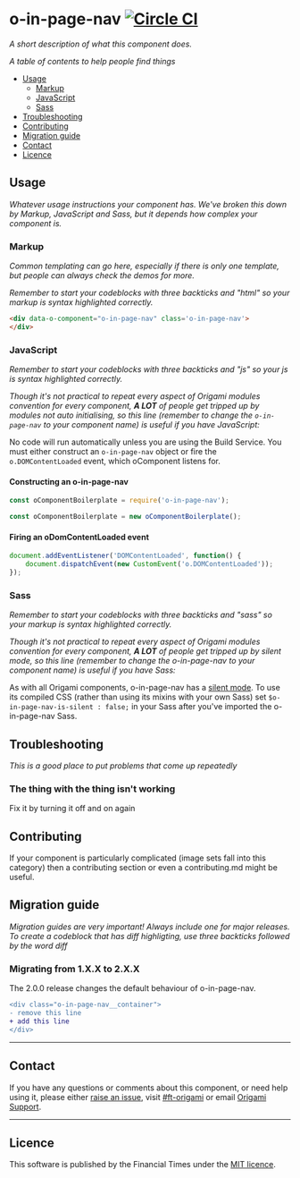 o-in-page-nav [![Circle CI](https://circleci.com/gh/Financial-Times/o-in-page-nav/tree/master.svg?style=svg)](https://circleci.com/gh/Financial-Times/o-in-page-nav/tree/master)
=================

_A short description of what this component does._


_A table of contents to help people find things_

- [Usage](#usage)
	- [Markup](#markup)
	- [JavaScript](#javascript)
	- [Sass](#sass)
- [Troubleshooting](#troubleshooting)
- [Contributing](#contributing)
- [Migration guide](#migration-guide)
- [Contact](#contact)
- [Licence](#licence)

## Usage
_Whatever usage instructions your component has. We've broken this down by Markup, JavaScript and Sass, but it depends how complex your component is._

### Markup

_Common templating can go here, especially if there is only one template, but people can always check the demos for more._

_Remember to start your codeblocks with three backticks and "html" so your markup is syntax highlighted correctly._

```html
<div data-o-component="o-in-page-nav" class='o-in-page-nav'>
</div>
```

### JavaScript
_Remember to start your codeblocks with three backticks and "js" so your js is syntax highlighted correctly._

_Though it's not practical to repeat every aspect of Origami modules convention for every component, **A LOT** of people get tripped up by modules not auto initialising, so this line (remember to change the `o-in-page-nav` to your component name) is useful if you have JavaScript:_

No code will run automatically unless you are using the Build Service.
You must either construct an `o-in-page-nav` object or fire the `o.DOMContentLoaded` event, which oComponent listens for.

#### Constructing an o-in-page-nav

```js
const oComponentBoilerplate = require('o-in-page-nav');

const oComponentBoilerplate = new oComponentBoilerplate();
```

#### Firing an oDomContentLoaded event

```js
document.addEventListener('DOMContentLoaded', function() {
	document.dispatchEvent(new CustomEvent('o.DOMContentLoaded'));
});
```

### Sass
_Remember to start your codeblocks with three backticks and "sass" so your markup is syntax highlighted correctly._

_Though it's not practical to repeat every aspect of Origami modules convention for every component, **A LOT** of people get tripped up by silent mode, so this line (remember to change the o-in-page-nav to your component name) is useful if you have Sass:_

As with all Origami components, o-in-page-nav has a [silent mode](http://origami.ft.com/docs/syntax/scss/#silent-styles). To use its compiled CSS (rather than using its mixins with your own Sass) set `$o-in-page-nav-is-silent : false;` in your Sass after you've imported the o-in-page-nav Sass.

## Troubleshooting
_This is a good place to put problems that come up repeatedly_

### The thing with the thing isn't working
Fix it by turning it off and on again

## Contributing
If your component is particularly complicated (image sets fall into this category) then a contributing section or even a contributing.md might be useful.


## Migration guide
_Migration guides are very important! Always include one for major releases. To create a codeblock that has diff highligting, use three backticks followed by the word diff_

### Migrating from 1.X.X to 2.X.X

The 2.0.0 release changes the default behaviour of o-in-page-nav.

```diff
<div class="o-in-page-nav__container">
- remove this line
+ add this line
</div>
```

---

## Contact

If you have any questions or comments about this component, or need help using it, please either [raise an issue](https://github.com/Financial-Times/o-in-page-nav/issues), visit [#ft-origami](https://financialtimes.slack.com/messages/ft-origami/) or email [Origami Support](mailto:origami-support@ft.com).

----

## Licence

This software is published by the Financial Times under the [MIT licence](http://opensource.org/licenses/MIT).
